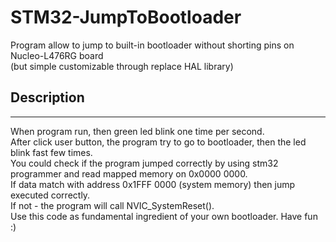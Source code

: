 # STM32-JumpToBootloader
Program allow to jump to built-in bootloader without shorting pins on Nucleo-L476RG board  
(but simple customizable through replace HAL library)

## Description
***
When program run, then green led blink one time per second.  
After click user button, the program try to go to bootloader, then the led blink fast few times.  
You could check if the program jumped correctly by using stm32 programmer and read mapped memory on 0x0000 0000.  
If data match with address 0x1FFF 0000 (system memory) then jump executed correctly.  
If not - the program will call NVIC_SystemReset().  
Use this code as fundamental ingredient of your own bootloader. Have fun :)
